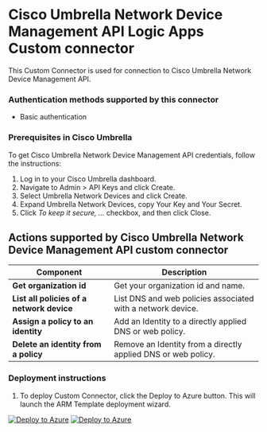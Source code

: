 # Cisco Umbrella Network Device Management API Logic Apps Custom connector

This Custom Connector is used for connection to Cisco Umbrella Network Device Management API.

### Authentication methods supported by this connector

* Basic authentication

### Prerequisites in Cisco Umbrella

To get Cisco Umbrella Network Device Management API credentials, follow the instructions:

1. Log in to your Cisco Umbrella dashboard.
2. Navigate to Admin > API Keys and click Create.
3. Select Umbrella Network Devices and click Create.
4. Expand Umbrella Network Devices, copy Your Key and Your Secret.
5. Click *To keep it secure, ...* checkbox, and then click Close.

## Actions supported by Cisco Umbrella Network Device Management API custom connector

| **Component** | **Description** |
| --------- | -------------- |
| **Get organization id** | Get your organization id and name. |
| **List all policies of a network device** | List DNS and web policies associated with a network device. |
| **Assign a policy to an identity** | Add an Identity to a directly applied DNS or web policy. |
| **Delete an identity from a policy** | Remove an Identity from a directly applied DNS or web policy. |


### Deployment instructions

1. To deploy Custom Connector, click the Deploy to Azure button. This will launch the ARM Template deployment wizard.

[![Deploy to Azure](https://aka.ms/deploytoazurebutton)](https://portal.azure.com/#create/Microsoft.Template/uri/https%3A%2F%2Fraw.githubusercontent.com%2FAzure%2FAzure-Sentinel%2Fmaster%2FSolutions%2FCiscoUmbrella%2FPlaybooks%2FCiscoUmbrellaNetworkDeviceManagementAPIConnector%2Fazuredeploy.json) [![Deploy to Azure](https://aka.ms/deploytoazuregovbutton)](https://portal.azure.us/#create/Microsoft.Template/uri/https%3A%2F%2Fraw.githubusercontent.com%2FAzure%2FAzure-Sentinel%2Fmaster%2FSolutions%2FCiscoUmbrella%2FPlaybooks%2FCiscoUmbrellaNetworkDeviceManagementAPIConnector%2Fazuredeploy.json)
